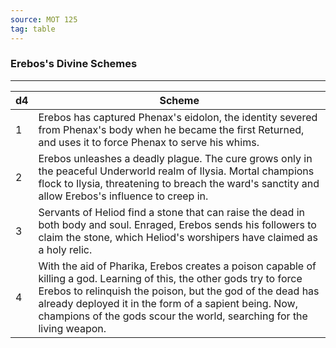```yaml
---
source: MOT 125
tag: table
---
```


### Erebos's Divine Schemes
---
|d4|Scheme|
|----|------------|
|1|Erebos has captured Phenax's eidolon, the identity severed from Phenax's body when he became the first Returned, and uses it to force Phenax to serve his whims.|
|2|Erebos unleashes a deadly plague. The cure grows only in the peaceful Underworld realm of Ilysia. Mortal champions flock to Ilysia, threatening to breach the ward's sanctity and allow Erebos's influence to creep in.|
|3|Servants of Heliod find a stone that can raise the dead in both body and soul. Enraged, Erebos sends his followers to claim the stone, which Heliod's worshipers have claimed as a holy relic.|
|4|With the aid of Pharika, Erebos creates a poison capable of killing a god. Learning of this, the other gods try to force Erebos to relinquish the poison, but the god of the dead has already deployed it in the form of a sapient being. Now, champions of the gods scour the world, searching for the living weapon.|
